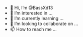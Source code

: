 - 👋 Hi, I’m @BassXd13
- 👀 I’m interested in ...
- 👑 I’m currently learning ...
- 💞️ I’m looking to collaborate on ...
- 📫 How to reach me ...

<!---
BassXd13/BassXd13 is a ❤️ special 💓 repository because its `README.md` (this file) appears on your GitHub profile.
You can click the Preview link to take a look at your changes.
--->
